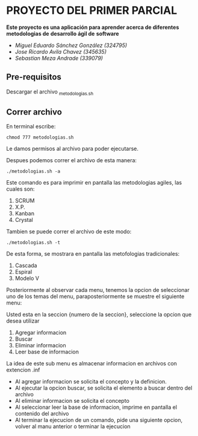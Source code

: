 # PROYECTO DEL PRIMER PARCIAL

**Este proyecto es una aplicación para aprender acerca de diferentes metodologias de**
**desarrollo ágil de**
**software**

- *Miguel Eduardo Sánchez González (324795)*
- *Jose Ricardo Avila Chavez (345635)*
- *Sebastian Meza Andrade (339079)*

## Pre-requisitos

Descargar el archivo <sub>metodologias.sh</sub> 

## Correr archivo

En terminal escribe:
```
chmod 777 metodologias.sh
```
Le damos permisos al archivo para poder ejecutarse.

Despues podemos correr el archivo de esta manera:
```
./metodologias.sh -a
```
Este comando es para imprimir en pantalla las metodologias agiles, las cuales son:
1. SCRUM
2. X.P.
3. Kanban
4. Crystal

Tambien se puede correr el archivo de este modo:
```
./metodologias.sh -t
```
De esta forma, se mostrara en pantalla las metofologias tradicionales:
1. Cascada
2. Espiral
3. Modelo V

Posteriormente al observar cada menu, tenemos la opcion de seleccionar uno de los temas del
menu, paraposteriormente se muestre el siguiente menu:

Usted esta en la seccion {numero de la seccion}, seleccione la opcion que desea utilizar
1. Agregar informacion
2. Buscar
3. Eliminar informacion
4. Leer base de informacion

La idea de este sub menu es almacenar informacion en archivos con extencion .inf

+ Al agregar informacion se solicita el concepto y la definicion.
+ Al ejecutar la opcion buscar, se solicita el elemento a buscar dentro del archivo
+ Al eliminar informacion se solicita el concepto
+ Al seleccionar leer la base de informacion, imprime en pantalla el contenido del archivo
+ Al terminar la ejecucion de un comando, pide una siguiente opcion, volver al manu anterior
  o terminar la ejecucion
